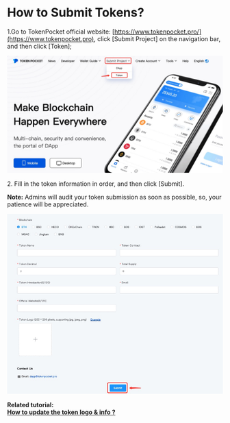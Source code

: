 # How to Submit Tokens?

1.Go to TokenPocket official website: [https://www.tokenpocket.pro/](https://www.tokenpocket.pro), click \[Submit Project] on the navigation bar, and then click \[Token];

![](../.gitbook/assets/ti-jiao-token01.jpg)

2\. Fill in the token information in order, and then click \[Submit].

**Note:** Admins will audit your token submission as soon as possible, so, your patience will be appreciated.

![](../.gitbook/assets/ti-jiao-token.jpg)



**Related tutorial:**\
****[**How to update the token logo & info ?**](https://tphelp.gitbook.io/en/wallet-operation/how-to-submit-a-token-logo)****

